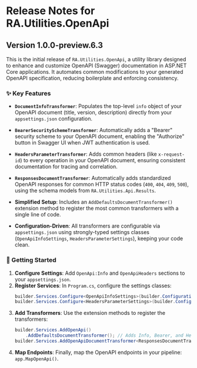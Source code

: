# Release Notes for RA.Utilities.OpenApi

## Version 1.0.0-preview.6.3

This is the initial release of `RA.Utilities.OpenApi`, a utility library designed to enhance and customize OpenAPI (Swagger) documentation in ASP.NET Core applications. It automates common modifications to your generated OpenAPI specification, reducing boilerplate and enforcing consistency.

### ✨ Key Features

*   **`DocumentInfoTransformer`**: Populates the top-level `info` object of your OpenAPI document (title, version, description) directly from your `appsettings.json` configuration.

*   **`BearerSecuritySchemeTransformer`**: Automatically adds a "Bearer" security scheme to your OpenAPI document, enabling the "Authorize" button in Swagger UI when JWT authentication is used.

*   **`HeadersParameterTransformer`**: Adds common headers (like `x-request-id`) to every operation in your OpenAPI document, ensuring consistent documentation for tracing and correlation.

*   **`ResponsesDocumentTransformer`**: Automatically adds standardized OpenAPI responses for common HTTP status codes (`400`, `404`, `409`, `500`), using the schema models from `RA.Utilities.Api.Results`.

*   **Simplified Setup**: Includes an `AddDefaultsDocumentTransformer()` extension method to register the most common transformers with a single line of code.

*   **Configuration-Driven**: All transformers are configurable via `appsettings.json` using strongly-typed settings classes (`OpenApiInfoSettings`, `HeadersParameterSettings`), keeping your code clean.

### 🚀 Getting Started

1.  **Configure Settings**: Add `OpenApi:Info` and `OpenApiHeaders` sections to your `appsettings.json`.
2.  **Register Services**: In `Program.cs`, configure the settings classes:
    ```csharp
    builder.Services.Configure<OpenApiInfoSettings>(builder.Configuration.GetSection("OpenApi:Info"));
    builder.Services.Configure<HeadersParameterSettings>(builder.Configuration.GetSection("OpenApiHeaders"));
    ```
3.  **Add Transformers**: Use the extension methods to register the transformers:
    ```csharp
    builder.Services.AddOpenApi()
        .AddDefaultsDocumentTransformer(); // Adds Info, Bearer, and Headers transformers
    builder.Services.AddOpenApiDocumentTransformer<ResponsesDocumentTransformer>();
    ```
4.  **Map Endpoints**: Finally, map the OpenAPI endpoints in your pipeline: `app.MapOpenApi()`.
